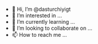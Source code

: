 - 👋 Hi, I’m @dasturchiyigt
- 👀 I’m interested in ...
- 🌱 I’m currently learning ...
- 💞️ I’m looking to collaborate on ...
- 📫 How to reach me ...

<!---
dasturchiyigt/dasturchiyigt is a ✨ special ✨ repository because its `README.md` (this file) appears on your GitHub profile.
You can click the Preview link to take a look at your changes.
--->
